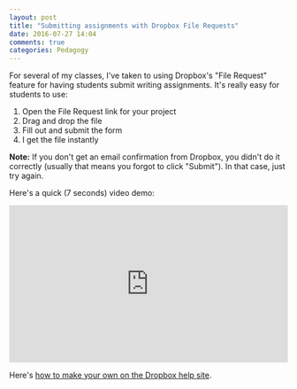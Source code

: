 ```yaml
---
layout: post
title: "Submitting assignments with Dropbox File Requests"
date: 2016-07-27 14:04
comments: true
categories: Pedagogy
---
```


For several of my classes, I've taken to using Dropbox's "File Request" feature for having students submit writing assignments. It's really easy for students to use:

1. Open the File Request link for your project
2. Drag and drop the file
3. Fill out and submit the form
4. I get the file instantly

**Note:** If you don't get an email confirmation from Dropbox, you didn't do it correctly (usually that means you forgot to click "Submit"). In that case, just try again.

Here's a quick (7 seconds) video demo:

<style>.embed-container { position: relative; padding-bottom: 56.25%; height: 0; overflow: hidden; max-width: 100%; } .embed-container iframe, .embed-container object, .embed-container embed { position: absolute; top: 0; left: 0; width: 100%; height: 100%; }</style><div class='embed-container'><iframe src='https://www.youtube.com/embed//VDl9jJbxO9o?rel=0' frameborder='0' allowfullscreen></iframe></div>

Here's [how to make your own on the Dropbox help site](https://www.dropbox.com/help/9090).